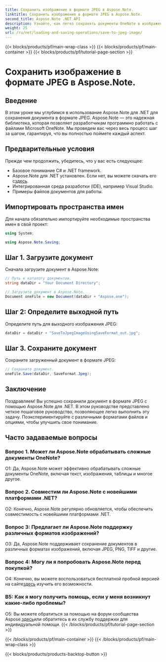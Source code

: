 ```yaml
---
title: Сохранить изображение в формате JPEG в Aspose.Note.
linktitle: Сохранить изображение в формате JPEG в Aspose.Note.
second_title: Aspose.Note .NET API
description: Узнайте, как легко сохранять документы OneNote в изображения JPEG с помощью Aspose.Note для .NET. Пошаговое руководство включено.
weight: 25
url: /ru/net/loading-and-saving-operations/save-to-jpeg-image/
---
```


{{< blocks/products/pf/main-wrap-class >}}
{{< blocks/products/pf/main-container >}}
{{< blocks/products/pf/tutorial-page-section >}}

# Сохранить изображение в формате JPEG в Aspose.Note.

## Введение

В этом уроке мы углубимся в использование Aspose.Note для .NET для сохранения документа в формате JPEG. Aspose.Note — это надежная библиотека, которая позволяет разработчикам программно работать с файлами Microsoft OneNote. Мы проведем вас через весь процесс шаг за шагом, гарантируя, что вы полностью поймете каждый аспект.

## Предварительные условия

Прежде чем продолжить, убедитесь, что у вас есть следующее:
- Базовое понимание C# и .NET framework.
- Aspose.Note для .NET установлен. Если нет, вы можете скачать его с[здесь](https://releases.aspose.com/note/net/).
- Интегрированная среда разработки (IDE), например Visual Studio.
- Примеры файлов документов для работы.

## Импортировать пространства имен

Для начала обязательно импортируйте необходимые пространства имен в свой проект:

```csharp
using System;

using Aspose.Note.Saving;
```

## Шаг 1. Загрузите документ

Сначала загрузите документ в Aspose.Note:

```csharp
// Путь к каталогу документов.
string dataDir = "Your Document Directory";

// Загрузите документ в Aspose.Note.
Document oneFile = new Document(dataDir + "Aspose.one");
```

## Шаг 2: Определите выходной путь

Определите путь для выходного изображения JPEG:

```csharp
dataDir = dataDir + "SaveToJpegImageUsingSaveFormat_out.jpg";
```

## Шаг 3. Сохраните документ

Сохраните загруженный документ в формате JPEG:

```csharp
// Сохраните документ.
oneFile.Save(dataDir, SaveFormat.Jpeg);
```

## Заключение

Поздравляем! Вы успешно сохранили документ в формате JPEG с помощью Aspose.Note для .NET. В этом руководстве представлено четкое пошаговое руководство, позволяющее легко выполнить эту задачу. Поэкспериментируйте с различными форматами файлов и опциями, чтобы улучшить свое понимание.

## Часто задаваемые вопросы

### Вопрос 1. Может ли Aspose.Note обрабатывать сложные документы OneNote?

О1: Да, Aspose.Note может эффективно обрабатывать сложные документы OneNote, включая текст, изображения, таблицы и многое другое.

### Вопрос 2. Совместим ли Aspose.Note с новейшими платформами .NET?

О2: Конечно, Aspose.Note регулярно обновляется, чтобы обеспечить совместимость с новейшими платформами .NET.

### Вопрос 3: Предлагает ли Aspose.Note поддержку различных форматов изображений?

О3: Да, Aspose.Note поддерживает сохранение документов в различных форматах изображений, включая JPEG, PNG, TIFF и другие.

### Вопрос 4: Могу ли я попробовать Aspose.Note перед покупкой?

 О4: Конечно, вы можете воспользоваться бесплатной пробной версией на сайте[здесь](https://releases.aspose.com/) изучить его возможности.

### В5: Как я могу получить помощь, если у меня возникнут какие-либо проблемы?

 О5: Вы можете обратиться за помощью на форум сообщества Aspose.[здесь](https://forum.aspose.com/c/note/28)или обратитесь в их службу поддержки для индивидуальной помощи.
{{< /blocks/products/pf/tutorial-page-section >}}

{{< /blocks/products/pf/main-container >}}
{{< /blocks/products/pf/main-wrap-class >}}

{{< blocks/products/products-backtop-button >}}
